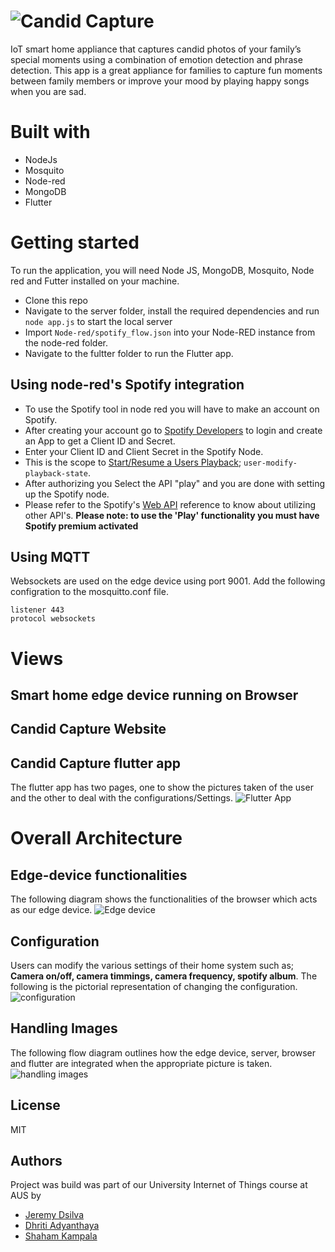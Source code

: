 # ![Candid Capture](https://user-images.githubusercontent.com/50911194/103921555-b4906800-5123-11eb-9f51-7cbc69a807b1.png)

IoT smart home appliance that captures candid photos of your family’s special moments using a combination of emotion detection and phrase detection. This app is a great appliance for families to capture fun moments between family members or improve your mood by playing happy songs when you are sad.

# Built with
* NodeJs
* Mosquito
* Node-red
* MongoDB
* Flutter


# Getting started
To run the application, you will need Node JS, MongoDB, Mosquito, Node red and Futter installed on your machine.

- Clone this repo
- Navigate to the server folder, install the required dependencies and run `node app.js` to start the local server
- Import `Node-red/spotify_flow.json` into your Node-RED instance from the node-red folder.
- Navigate to the fultter folder to run the Flutter app.

## Using node-red's Spotify integration
- To use the Spotify tool in node red you will have to make an account on Spotify.
- After creating your account go to [Spotify Developers](https://developer.spotify.com/dashboard/) to login and create an App to get a Client ID and Secret.
- Enter your Client ID and Client Secret in the Spotify Node.
- This is the scope to [Start/Resume a Users Playback](https://developer.spotify.com/documentation/web-api/reference/player/start-a-users-playback/); `user-modify-playback-state`.
- After authorizing you Select the API "play" and you are done with setting up the Spotify node.
- Please refer to the Spotify's [Web API](https://developer.spotify.com/documentation/web-api/reference/) reference to know about utilizing other API's.
 <b> Please note: to use the 'Play' functionality you must have Spotify premium activated </b>
 
 ## Using MQTT
 Websockets are used on the edge device using port 9001. Add the following configration to the mosquitto.conf file.
 
```
listener 443
protocol websockets
```
# Views

## Smart home edge device running on Browser

## Candid Capture Website

## Candid Capture flutter app

The flutter app has two pages, one to show the pictures taken of the user and the other to deal with the configurations/Settings.
![Flutter App](https://user-images.githubusercontent.com/50911194/104340684-63f98000-5512-11eb-85fb-87a84b53db50.PNG)




# Overall Architecture
 
## Edge-device functionalities
The following diagram shows the functionalities of the browser which acts as our edge device.
![Edge device](https://user-images.githubusercontent.com/50911194/103926728-5ca92f80-512a-11eb-8ade-c84345a05095.PNG)

## Configuration
Users can modify the various settings of their home system such as; <b> Camera on/off, camera timmings, camera frequency, spotify album</b>. The following is the pictorial representation of changing the configuration.
![configuration](https://user-images.githubusercontent.com/50911194/103927893-194fc080-512c-11eb-86a3-efd7f5faffc2.PNG)

## Handling Images
The following flow diagram outlines how the edge device, server, browser and flutter are integrated when the appropriate picture is taken.
![handling images](https://user-images.githubusercontent.com/50911194/103928414-dc37fe00-512c-11eb-8374-dbfa7c2b59c8.PNG)


## License
MIT

## Authors
Project was build was part of our University Internet of Things course at AUS by

- [Jeremy Dsilva](https://github.com/JeremyDsilva)  
- [Dhriti Adyanthaya](https://github.com/dhritix1999)  
- [Shaham Kampala](https://github.com/skampala1) 
 
